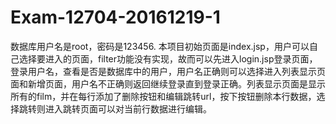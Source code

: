 # Exam-12704-20161219-1
数据库用户名是root，密码是123456. 本项目初始页面是index.jsp，用户可以自己选择要进入的页面，filter功能没有实现，故而可以先进入login.jsp登录页面，登录用户名，查看是否是数据库中的用户，用户名正确则可以选择进入列表显示页面和新增页面，用户名不正确则返回继续登录直到登录正确。列表显示页面是显示所有的film，并在每行添加了删除按钮和编辑跳转url，按下按钮删除本行数据，选择跳转则进入跳转页面可以对当前行数据进行编辑。
